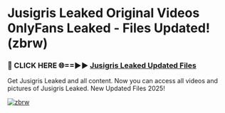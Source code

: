 # Jusigris Leaked Original Videos 0nlyFans Leaked - Files Updated! (zbrw)

<h3>🔴 CLICK HERE 🌐==►► <a href="https://tinyurl.com/ms9xzufz" rel="nofollow">Jusigris Leaked Updated Files</a></h3>

Get Jusigris Leaked and all content. Now you can access all videos and pictures of Jusigris Leaked. New Updated Files 2025!

[![zbrw](https://i.imgur.com/PQ7UWWw.gif)](https://tinyurl.com/ms9xzufz)
